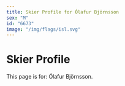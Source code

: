 ```yaml
---
title: Skier Profile for Ólafur Björnsson
sex: "M"
id: "6673"
image: "/img/flags/isl.svg" 
---
```


# Skier Profile

This page is for: Ólafur Björnsson.
    